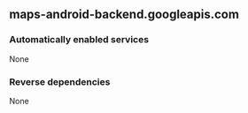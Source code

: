 ## maps-android-backend.googleapis.com

### Automatically enabled services

None

### Reverse dependencies

None
